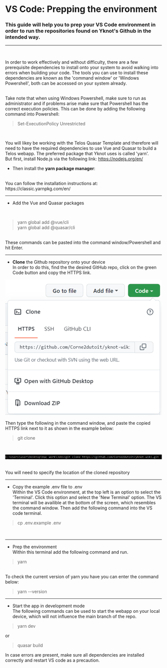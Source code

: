 # VS Code: Prepping the environment
### This guide will help you to prep your VS Code environment in order to run the repositories found on Yknot's Github in the intended way.
---
<br />

In order to work effectively and without difficulty, there are a few prerequisite dependencies to install onto your
system to avoid walking into errors when building your code. The tools you can use to install these dependencies are known as the 'command window' or 'Windows Powershell', both can be accessed on your system already.

<br />
Take note that when using Windows Powershell, make sure to run as administrator and if problems arise make sure that Powershell has the correct execution policies. This can be done by adding the following command into Powershell:

>Set-ExecutionPolicy Unrestricted

<br>

You will likey be working with the Telos Quasar Template and therefore will need to have the required dependencies
to use  Vue and Quasar to build a Telos webapp. The preferred package that Yknot uses is called 'yarn'.
<br>
But first, install Node.js via the following link: https://nodejs.org/en/
- Then install the <b>yarn package manager</b>:
<br>
You can follow the installation instructions at: https://classic.yarnpkg.com/en/

---

- Add the Vue and Quasar packages
<br>

> yarn global add @vue/cli <br>
yarn global add @quasar/cli

<br >
These commands can be pasted into the command window/Powershell and hit Enter.

---

- <b>Clone</b> the Github repository onto your device
<br>In order to do this, find the the desired GitHub repo, click on the green Code button and copy the HTTPS link.

![Clone repo](Clone-Repo.PNG)

Then type the following  in the command window, and paste the copied HTTPS link next to it as shown in the example below:

> git clone 
<br>

![Git clone](git-clone.PNG)

<br>
You will need to specify the location of the cloned repository

---

- Copy the example .env file to .env
<br>Within the VS Code environment, at the top left is an option to select the 'Terminal'. Click this option and select the 'New Terminal' option. The VS terminal will be availible at the bottom of the screen, which resembles the command window. Then add the following command into the VS code terminal.
> cp .env.example .env
<br>

---

- Prep the environment
<br> Within this terminal add the following command and run.
> yarn

<br>
To check the current version of yarn you have you can enter the command below:

> yarn --version

---

- Start the app in development mode
<br> The following commands can be used to start the webapp on your local device, which will not influence the main branch of the repo.

> yarn dev

or 

> quasar build

In case errors are present, make sure all dependencies are installed correctly and restart VS code as a precaution.
